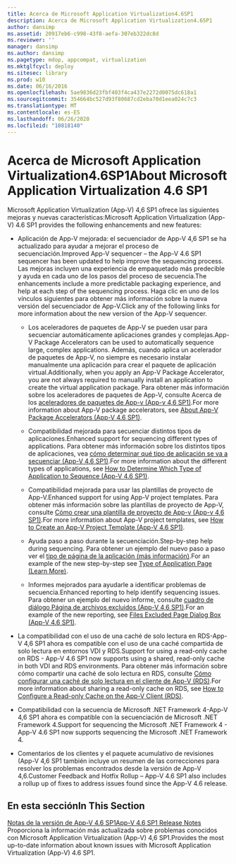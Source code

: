 ```yaml
---
title: Acerca de Microsoft Application Virtualization4.6SP1
description: Acerca de Microsoft Application Virtualization4.6SP1
author: dansimp
ms.assetid: 20917eb6-c998-43f8-aefa-307eb322dc8d
ms.reviewer: ''
manager: dansimp
ms.author: dansimp
ms.pagetype: mdop, appcompat, virtualization
ms.mktglfcycl: deploy
ms.sitesec: library
ms.prod: w10
ms.date: 06/16/2016
ms.openlocfilehash: 5ae9836d23fbf403f4ca437e2272d0075dc618a1
ms.sourcegitcommit: 354664bc527d93f80687cd2eba70d1eea024c7c3
ms.translationtype: MT
ms.contentlocale: es-ES
ms.lasthandoff: 06/26/2020
ms.locfileid: "10818140"
---
```

# <span data-ttu-id="14d2d-103">Acerca de Microsoft Application Virtualization4.6SP1</span><span class="sxs-lookup"><span data-stu-id="14d2d-103">About Microsoft Application Virtualization 4.6 SP1</span></span>


<span data-ttu-id="14d2d-104">Microsoft Application Virtualization (App-V) 4,6 SP1 ofrece las siguientes mejoras y nuevas características:</span><span class="sxs-lookup"><span data-stu-id="14d2d-104">Microsoft Application Virtualization (App-V) 4.6 SP1 provides the following enhancements and new features:</span></span>

-   <span data-ttu-id="14d2d-105">Aplicación de App-V mejorada: el secuenciador de App-V 4,6 SP1 se ha actualizado para ayudar a mejorar el proceso de secuenciación.</span><span class="sxs-lookup"><span data-stu-id="14d2d-105">Improved App-V sequencer – the App-V 4.6 SP1 sequencer has been updated to help improve the sequencing process.</span></span> <span data-ttu-id="14d2d-106">Las mejoras incluyen una experiencia de empaquetado más predecible y ayuda en cada uno de los pasos del proceso de secuencia.</span><span class="sxs-lookup"><span data-stu-id="14d2d-106">The enhancements include a more predictable packaging experience, and help at each step of the sequencing process.</span></span> <span data-ttu-id="14d2d-107">Haga clic en uno de los vínculos siguientes para obtener más información sobre la nueva versión del secuenciador de App-V.</span><span class="sxs-lookup"><span data-stu-id="14d2d-107">Click any of the following links for more information about the new version of the App-V sequencer.</span></span>

    -   <span data-ttu-id="14d2d-108">Los aceleradores de paquetes de App-V se pueden usar para secuenciar automáticamente aplicaciones grandes y complejas.</span><span class="sxs-lookup"><span data-stu-id="14d2d-108">App-V Package Accelerators can be used to automatically sequence large, complex applications.</span></span> <span data-ttu-id="14d2d-109">Además, cuando aplica un acelerador de paquetes de App-V, no siempre es necesario instalar manualmente una aplicación para crear el paquete de aplicación virtual.</span><span class="sxs-lookup"><span data-stu-id="14d2d-109">Additionally, when you apply an App-V Package Accelerator, you are not always required to manually install an application to create the virtual application package.</span></span> <span data-ttu-id="14d2d-110">Para obtener más información sobre los aceleradores de paquetes de App-V, consulte Acerca de los [aceleradores de paquetes de App-v (App-v 4,6 SP1)](about-app-v-package-accelerators--app-v-46-sp1-.md).</span><span class="sxs-lookup"><span data-stu-id="14d2d-110">For more information about App-V package accelerators, see [About App-V Package Accelerators (App-V 4.6 SP1)](about-app-v-package-accelerators--app-v-46-sp1-.md).</span></span>

    -   <span data-ttu-id="14d2d-111">Compatibilidad mejorada para secuenciar distintos tipos de aplicaciones.</span><span class="sxs-lookup"><span data-stu-id="14d2d-111">Enhanced support for sequencing different types of applications.</span></span> <span data-ttu-id="14d2d-112">Para obtener más información sobre los distintos tipos de aplicaciones, vea [cómo determinar qué tipo de aplicación se va a secuenciar (App-V 4,6 SP1)](how-to-determine-which-type-of-application-to-sequence---app-v-46-sp1-.md).</span><span class="sxs-lookup"><span data-stu-id="14d2d-112">For more information about the different types of applications, see [How to Determine Which Type of Application to Sequence (App-V 4.6 SP1)](how-to-determine-which-type-of-application-to-sequence---app-v-46-sp1-.md).</span></span>

    -   <span data-ttu-id="14d2d-113">Compatibilidad mejorada para usar las plantillas de proyecto de App-V.</span><span class="sxs-lookup"><span data-stu-id="14d2d-113">Enhanced support for using App-V project templates.</span></span> <span data-ttu-id="14d2d-114">Para obtener más información sobre las plantillas de proyecto de App-V, consulte [Cómo crear una plantilla de proyecto de App-v (App-v 4,6 SP1)](how-to-create-an-app-v-project-template--app-v-46-sp1-.md).</span><span class="sxs-lookup"><span data-stu-id="14d2d-114">For more information about App-V project templates, see [How to Create an App-V Project Template (App-V 4.6 SP1)](how-to-create-an-app-v-project-template--app-v-46-sp1-.md).</span></span>

    -   <span data-ttu-id="14d2d-115">Ayuda paso a paso durante la secuenciación.</span><span class="sxs-lookup"><span data-stu-id="14d2d-115">Step-by-step help during sequencing.</span></span> <span data-ttu-id="14d2d-116">Para obtener un ejemplo del nuevo paso a paso ver el [tipo de página de la aplicación (más información)](type-of-application-page--learn-more-.md).</span><span class="sxs-lookup"><span data-stu-id="14d2d-116">For an example of the new step-by-step see [Type of Application Page (Learn More)](type-of-application-page--learn-more-.md).</span></span>

    -   <span data-ttu-id="14d2d-117">Informes mejorados para ayudarle a identificar problemas de secuencia.</span><span class="sxs-lookup"><span data-stu-id="14d2d-117">Enhanced reporting to help identify sequencing issues.</span></span> <span data-ttu-id="14d2d-118">Para obtener un ejemplo del nuevo informe, consulte [cuadro de diálogo Página de archivos excluidos (App-V 4,6 SP1)](files-excluded-page-dialog-box--app-v-46-sp1-.md).</span><span class="sxs-lookup"><span data-stu-id="14d2d-118">For an example of the new reporting, see [Files Excluded Page Dialog Box (App-V 4.6 SP1)](files-excluded-page-dialog-box--app-v-46-sp1-.md).</span></span>

-   <span data-ttu-id="14d2d-119">La compatibilidad con el uso de una caché de solo lectura en RDS-App-V 4,6 SP1 ahora es compatible con el uso de una caché compartida de solo lectura en entornos VDI y RDS.</span><span class="sxs-lookup"><span data-stu-id="14d2d-119">Support for using a read-only cache on RDS - App-V 4.6 SP1 now supports using a shared, read-only cache in both VDI and RDS environments.</span></span> <span data-ttu-id="14d2d-120">Para obtener más información sobre cómo compartir una caché de solo lectura en RDS, consulte [Cómo configurar una caché de solo lectura en el cliente de App-V (RDS)](how-to-configure-a-read-only-cache-on-the-app-v-client--rds--sp1.md).</span><span class="sxs-lookup"><span data-stu-id="14d2d-120">For more information about sharing a read-only cache on RDS, see [How to Configure a Read-only Cache on the App-V Client (RDS)](how-to-configure-a-read-only-cache-on-the-app-v-client--rds--sp1.md).</span></span>

-   <span data-ttu-id="14d2d-121">Compatibilidad con la secuencia de Microsoft .NET Framework 4-App-V 4,6 SP1 ahora es compatible con la secuenciación de Microsoft .NET Framework 4.</span><span class="sxs-lookup"><span data-stu-id="14d2d-121">Support for sequencing the Microsoft .NET Framework 4 - App-V 4.6 SP1 now supports sequencing the Microsoft .NET Framework 4.</span></span>

-   <span data-ttu-id="14d2d-122">Comentarios de los clientes y el paquete acumulativo de revisiones (App-V 4,6 SP1 también incluye un resumen de las correcciones para resolver los problemas encontrados desde la versión de App-V 4,6.</span><span class="sxs-lookup"><span data-stu-id="14d2d-122">Customer Feedback and Hotfix Rollup – App-V 4.6 SP1 also includes a rollup up of fixes to address issues found since the App-V 4.6 release.</span></span>

## <span data-ttu-id="14d2d-123">En esta sección</span><span class="sxs-lookup"><span data-stu-id="14d2d-123">In This Section</span></span>


<a href="" id="app-v-4-6-sp1-release-notes"></a>[<span data-ttu-id="14d2d-124">Notas de la versión de App-V 4.6 SP1</span><span class="sxs-lookup"><span data-stu-id="14d2d-124">App-V 4.6 SP1 Release Notes</span></span>](app-v-46-sp1-release-notes.md)  
<span data-ttu-id="14d2d-125">Proporciona la información más actualizada sobre problemas conocidos con Microsoft Application Virtualization (App-V) 4,6 SP1.</span><span class="sxs-lookup"><span data-stu-id="14d2d-125">Provides the most up-to-date information about known issues with Microsoft Application Virtualization (App-V) 4.6 SP1.</span></span>

 

 





